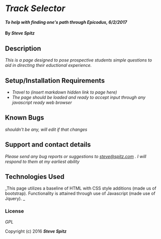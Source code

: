 # _Track Selector_

#### _To help with finding one's path through Epicodus, 6/2/2017_

#### By _**Steve Spitz**_

## Description

_This is a page designed to pose prospective students simple questions to aid in directing their eductional experience._

## Setup/Installation Requirements

* _Travel to (insert markdown hidden link to page here)_
* _The page should be loaded and ready to accept input through any javascript ready web browser_

## Known Bugs

_shouldn't be any, will edit if that changes_

## Support and contact details

_Please send any bug reports or suggestions to steve@spitz.com . I will respond to them at my earliest ability_

## Technologies Used

_This page utilizes a baseline of HTML with CSS style additions (made us of bootstrap). Functionality is attained through use of Javascript (made use of Jquery). _

### License

*GPL*

Copyright (c) 2016 **_Steve Spitz_**
